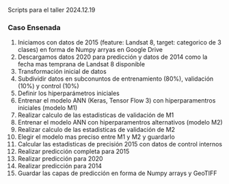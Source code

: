 Scripts para el taller 2024.12.19

### Caso Ensenada
1) Iniciamos con datos de 2015 (feature: Landsat 8, target: categorico de 3 clases) en forma de Numpy arryas en Google Drive
2) Descargamos datos 2020 para predicción y datos de 2014 como la fecha mas temprana de Landsat 8 disponible
3) Transformación inicial de datos
4) Subdividir datos en subconuntos de entrenamiento (80%), validación (10%) y control (10%)
5) Definir los hiperparámetros iniciales
6) Entrenar el modelo ANN (Keras, Tensor Flow 3) con hiperparamentros iniciales (modelo M1)
7) Realizar calculo de las estadisticas de validación de M1
8) Entrenar el modelo ANN con hiperparamentros alternativos (modelo M2)
9) Realizar calculo de las estadisticas de validación de M2
10) Elegir el modelo mas preciso entre M1 y M2 y guardarlo
11) Calcular las estadisticas de precisión 2015 con datos de control internos
12) Realizar predicción completa para 2015
13) Realizar predicción para 2020
14) Realizar predicción para 2014
15) Guardar las capas de predicción en forma de Numpy arrays y GeoTIFF
